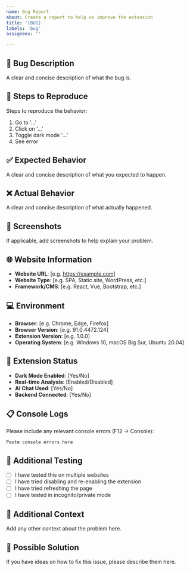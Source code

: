 ```yaml
---
name: Bug Report
about: Create a report to help us improve the extension
title: '[BUG] '
labels: 'bug'
assignees: ''

---
```


## 🐛 Bug Description
A clear and concise description of what the bug is.

## 🔄 Steps to Reproduce
Steps to reproduce the behavior:
1. Go to '...'
2. Click on '...'
3. Toggle dark mode '...'
4. See error

## ✅ Expected Behavior
A clear and concise description of what you expected to happen.

## ❌ Actual Behavior
A clear and concise description of what actually happened.

## 📸 Screenshots
If applicable, add screenshots to help explain your problem.

## 🌐 Website Information
- **Website URL**: [e.g. https://example.com]
- **Website Type**: [e.g. SPA, Static site, WordPress, etc.]
- **Framework/CMS**: [e.g. React, Vue, Bootstrap, etc.]

## 💻 Environment
- **Browser**: [e.g. Chrome, Edge, Firefox]
- **Browser Version**: [e.g. 91.0.4472.124]
- **Extension Version**: [e.g. 1.0.0]
- **Operating System**: [e.g. Windows 10, macOS Big Sur, Ubuntu 20.04]

## 🔧 Extension Status
- **Dark Mode Enabled**: [Yes/No]
- **Real-time Analysis**: [Enabled/Disabled]
- **AI Chat Used**: [Yes/No]
- **Backend Connected**: [Yes/No]

## 📋 Console Logs
Please include any relevant console errors (F12 → Console):
```
Paste console errors here
```

## 🧪 Additional Testing
- [ ] I have tested this on multiple websites
- [ ] I have tried disabling and re-enabling the extension
- [ ] I have tried refreshing the page
- [ ] I have tested in incognito/private mode

## 📝 Additional Context
Add any other context about the problem here.

## 🔧 Possible Solution
If you have ideas on how to fix this issue, please describe them here.
